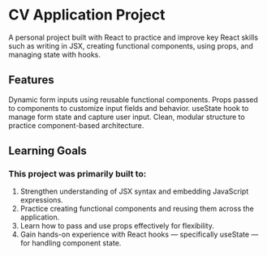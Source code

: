 # CV Application Project

A personal project built with React to practice and improve key React skills such as writing in JSX, creating functional components, using props, and managing state with hooks.

## Features

Dynamic form inputs using reusable functional components.
Props passed to components to customize input fields and behavior.
useState hook to manage form state and capture user input.
Clean, modular structure to practice component-based architecture.

## Learning Goals

### This project was primarily built to:
  1. Strengthen understanding of JSX syntax and embedding JavaScript expressions.
  2. Practice creating functional components and reusing them across the application.
  3. Learn how to pass and use props effectively for flexibility.
  4. Gain hands-on experience with React hooks — specifically useState — for handling component state.

